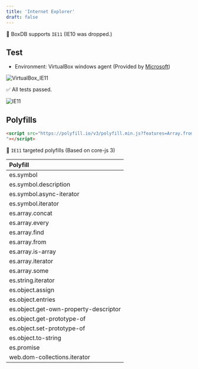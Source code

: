 ```yaml
---
title: 'Internet Explorer'
draft: false
---
```


🎉 BoxDB supports `IE11` (IE10 was dropped.)

## Test

- Environment: VirtualBox windows agent (Provided by [Microsoft](https://developer.microsoft.com/en-us/microsoft-edge/tools/vms))

![VirtualBox_IE11](https://user-images.githubusercontent.com/26512984/121932611-077be480-cd80-11eb-9527-2d4377addc63.png)

✅ All tests passed.

![IE11](https://user-images.githubusercontent.com/26512984/121932588-ff23a980-cd7f-11eb-9aa2-ca0adc6cfd8f.png)

## Polyfills

```html
<script src="https://polyfill.io/v3/polyfill.min.js?features=Array.from%2CSymbol%2CSymbol.asyncIterator%2CSymbol.prototype.description%2CSymbol.iterator%2CArray.prototype.some%2CArray.prototype.includes%2CArray.prototype.every%2CArray.prototype.find%2CArray.isArray%2CArray.prototype.%40%40iterator%2CString.prototype.%40%40iterator%2CObject.assign%2CObject.entries%2CObject.getOwnPropertyDescriptor%2CObject.getPrototypeOf%2CObject.setPrototypeOf%2CPromise
"></script>
```

🔽 `IE11` targeted polyfills (Based on core-js 3)

| Polyfill                              |
| :------------------------------------ |
| es.symbol                             |
| es.symbol.description                 |
| es.symbol.async-iterator              |
| es.symbol.iterator                    |
| es.array.concat                       |
| es.array.every                        |
| es.array.find                         |
| es.array.from                         |
| es.array.is-array                     |
| es.array.iterator                     |
| es.array.some                         |
| es.string.iterator                    |
| es.object.assign                      |
| es.object.entries                     |
| es.object.get-own-property-descriptor |
| es.object.get-prototype-of            |
| es.object.set-prototype-of            |
| es.object.to-string                   |
| es.promise                            |
| web.dom-collections.iterator          |
